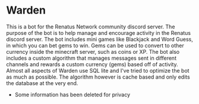 # Warden
This is a bot for the Renatus Network community discord server.
The purpose of the bot is to help manage and encourage activity in the Renatus discord server.
The bot includes mini games like Blackjack and Word Guess, in which you can bet gems to win. 
Gems can be used to convert to other currency inside the minecraft server, such as coins or XP.
The bot also includes a custom algorithm that manages messages sent in different channels and rewards a custom currency (gems) based off of activity. 
Almost all aspects of Warden use SQL lite and I've tried to optimize the bot as much as possible.
The algorithm however is cache based and only edits the database at the very end.
- Some information has been deleted for privacy
